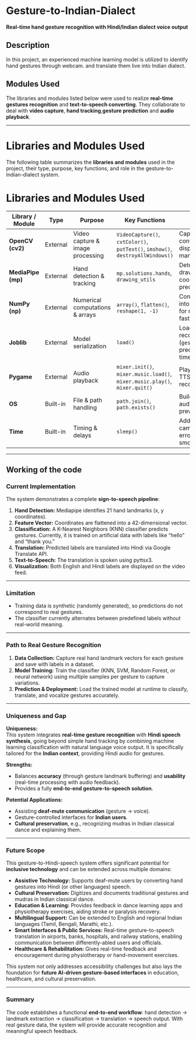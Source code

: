 # Gesture-to-Indian-Dialect

**Real-time hand gesture recognition with Hindi/Indian dialect voice output**

## Description
In this project, an experienced machine learning model is utilized to identify hand gestures through webcam.
and translate them live into Indian dialect.

## Modules Used

The libraries and modules listed below were used to realize **real-time gestures recognition** and **text-to-speech converting**. They collaborate to deal with **video capture**, **hand tracking**,**gesture prediction** and **audio playback**.

---

# Libraries and Modules Used

The following table summarizes the **libraries and modules** used in the project, their type, purpose, key functions, and role in the gesture-to-Indian-dialect system.
# Libraries and Modules Used

| **Library / Module** | **Type** | **Purpose** | **Key Functions** | **Role in Project** |
|---------------------|----------|------------|-----------------|-------------------|
| **OpenCV (cv2)** | External | Video capture & image processing | `VideoCapture()`, `cvtColor()`, `putText()`, `imshow()`, `destroyAllWindows()` | Captures webcam feed, converts frames to RGB, displays gesture labels, manages video windows |
| **MediaPipe (mp)** | External | Hand detection & tracking | `mp.solutions.hands`, `drawing_utils` | Detects 21 hand landmarks, draws landmarks, extracts coordinates for gesture prediction |
| **NumPy (np)** | External | Numerical computations & arrays | `array()`, `flatten()`, `reshape(1, -1)` | Converts hand landmarks into arrays, reshapes them for model input, ensures fast computation |
| **Joblib** | External | Model serialization | `load()` | Loads the trained gesture recognition model (`gesture_model(final).pkl`), predicts gestures in real-time |
| **Pygame** | External | Audio playback | `mixer.init()`, `mixer.music.load()`, `mixer.music.play()`, `mixer.quit()` | Plays pre-generated Hindi TTS audio files for recognized gestures |
| **OS** | Built-in | File & path handling | `path.join()`, `path.exists()` | Builds file paths, checks for audio file existence, prevents runtime errors |
| **Time** | Built-in | Timing & delays | `sleep()` | Adds short delays for camera stabilization and error handling, ensures smooth execution |

---

## Working of the code

### Current Implementation
The system demonstrates a complete **sign-to-speech pipeline**:

1. **Hand Detection:** Mediapipe identifies 21 hand landmarks (x, y coordinates).  
2. **Feature Vector:** Coordinates are flattened into a 42-dimensional vector.  
3. **Classification:** A K-Nearest Neighbors (KNN) classifier predicts gestures. Currently, it is trained on artificial data with labels like  “hello” and “thank you.”  
4. **Translation:** Predicted labels are translated into Hindi via Google Translate API.  
5. **Text-to-Speech:** The translation is spoken using pyttsx3.  
6. **Visualization:** Both English and Hindi labels are displayed on the video feed.

---

### Limitation
* Training data is synthetic (randomly generated), so predictions do not correspond to real gestures.  
* The classifier currently alternates between predefined labels without real-world meaning.

---

### Path to Real Gesture Recognition
1. **Data Collection:** Capture real hand landmark vectors for each gesture and save with labels in a dataset.  
2. **Model Training:** Train the classifier (KNN, SVM, Random Forest, or neural network) using multiple samples per gesture to capture variations.  
3. **Prediction & Deployment:** Load the trained model at runtime to classify, translate, and vocalize gestures accurately.

---

### Uniqueness and Gap

**Uniqueness:**  
This system integrates **real-time gesture recognition** with **Hindi speech synthesis**, going beyond simple hand tracking by combining machine learning classification with natural language voice output. It is specifically tailored for the **Indian context**, providing Hindi audio for gestures.

**Strengths:**  
- Balances **accuracy** (through gesture landmark buffering) and **usability** (real-time processing with audio feedback).  
- Provides a fully **end-to-end gesture-to-speech solution**.

**Potential Applications:**  
- Assisting **deaf-mute communication** (gesture → voice).  
- Gesture-controlled interfaces for **Indian users**.  
- **Cultural preservation**, e.g., recognizing mudras in Indian classical dance and explaining them.

---

### Future Scope

This gesture-to-Hindi-speech system offers significant potential for **inclusive technology** and can be extended across multiple domains:
- **Assistive Technology:** Supports deaf-mute users by converting hand gestures into Hindi (or other languages) speech.  
- **Cultural Preservation:** Digitizes and documents traditional gestures and mudras in Indian classical dance.  
- **Education & Learning:** Provides feedback in dance learning apps and physiotherapy exercises, aiding stroke or paralysis recovery.  
- **Multilingual Support:** Can be extended to English and regional Indian languages (Tamil, Bengali, Marathi, etc.).  
- **Smart Interfaces & Public Services:** Real-time gesture-to-speech translation in airports, banks, hospitals, and railway stations, enabling communication between differently-abled users and officials.  
- **Healthcare & Rehabilitation:** Gives real-time feedback and encouragement during physiotherapy or hand-movement exercises.

This system not only addresses accessibility challenges but also lays the foundation for **future AI-driven gesture-based interfaces** in education, healthcare, and cultural preservation.

---

### Summary

The code establishes a functional **end-to-end workflow**: hand detection → landmark extraction → classification → translation → speech output. With real gesture data, the system will provide accurate recognition and meaningful speech feedback.

